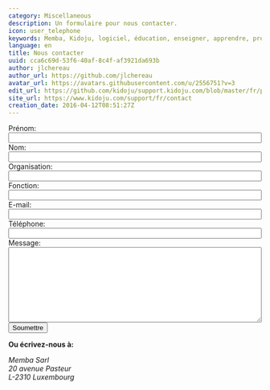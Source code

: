 ```yaml
---
category: Miscellaneous
description: Un formulaire pour nous contacter.
icon: user_telephone
keywords: Memba, Kidoju, logiciel, éducation, enseigner, apprendre, professeur, étudiant, connaissance, exercice, test, quiz, blog, article, documentation
language: en
title: Nous contacter
uuid: cca6c69d-53f6-40af-8c4f-af3921da693b
author: jlchereau
author_url: https://github.com/jlchereau
avatar_url: https://avatars.githubusercontent.com/u/2556751?v=3
edit_url: https://github.com/kidoju/support.kidoju.com/blob/master/fr/pages/contact.md
site_url: https://www.kidoju.com/support/fr/contact
creation_date: 2016-04-12T08:51:27Z
---
```

<div class="container">
    <div class="row">
        <div class="col-sm-8">
            <form name="insightly_web_to_contact" action="https://iuqqkh1d.insight.ly/WebToContact/Create" method="post">
                <input type="hidden" name="formId" value="LfOfVxwkqgkYOx7pcM6LtA=="/>
                <div class="form-group">
                    <label for="insightly_firstName">Prénom: </label>
                    <input id="insightly_firstName" name="FirstName" type="text" class="k-textbox" style="width: 100%" required>
                </div>
                <div class="form-group">
                    <label for="insightly_lastName">Nom: </label>
                    <input id="insightly_lastName" name="LastName" type="text" class="k-textbox" style="width: 100%" required>
                </div>
                <div class="form-group">
                    <label for="insightly_organization">Organisation: </label>
                    <input id="insightly_organization" name="Organization" type="text" class="k-textbox" style="width: 100%">
                </div>
                <div class="form-group">
                    <label for="insightly_role">Fonction: </label>
                    <input id="insightly_role" name="Role" type="text" class="k-textbox" style="width: 100%">
                </div>
                <div class="form-group">
                    <input type="hidden" name="emails[0].Label" value="Work">
                    <label for="email[0]_Value">E-mail: </label>
                    <input id="emails[0]_Value" name="emails[0].Value" type="email" class="k-textbox" style="width: 100%" required>
                </div>
                <div class="form-group">
                    <input type="hidden" name="phones[0].Label" value="Work">
                    <label for="phones[0]_Value">Téléphone: </label>
                    <input id="phones[0]_Value" name="phones[0].Value" type="text" class="k-textbox" style="width: 100%">
                </div>
                <div class="form-group">
                    <label for="insightly_background">Message: </label>
                    <textarea id="insightly_background" name="background" class="k-textbox" style="width: 100%; height: 150px; resize: vertical"></textarea>
                </div>
                <div class="form-group">
                    <input type="submit" value="Soumettre" class="k-button k-primary pull-right">
                </div>
            </form>
        </div>
        <div class="col-sm-4">
            <p><strong>Ou écrivez-nous à:</strong></p>
            <address>
                Memba Sarl<br/>
                20 avenue Pasteur<br/>
                L-2310 Luxembourg
            </address>
        </div>
    </div>
</div>


<script>
    ;(function (window, $, undefined) {

        if ($.fn.kendoValidator) {
            var form = $('#insightly_web_to_contact');
            var validator = form.kendoValidator().data('kendoValidator');
            form.submit(function (e) {
                if (!validator.validate()) {
                    e.preventDefault();
                }
            });
        }

    }(this, jQuery));
</script>